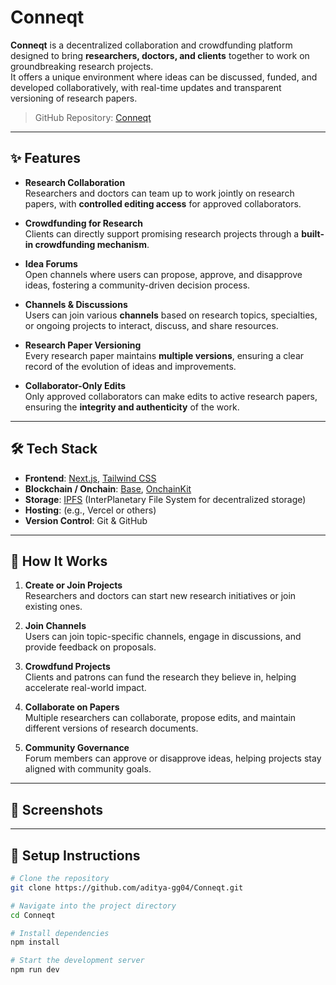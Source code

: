# Conneqt

**Conneqt** is a decentralized collaboration and crowdfunding platform designed to bring **researchers, doctors, and clients** together to work on groundbreaking research projects.  
It offers a unique environment where ideas can be discussed, funded, and developed collaboratively, with real-time updates and transparent versioning of research papers.

> GitHub Repository: [Conneqt](https://github.com/aditya-gg04/Conneqt/)

---

## ✨ Features

- **Research Collaboration**  
  Researchers and doctors can team up to work jointly on research papers, with **controlled editing access** for approved collaborators.

- **Crowdfunding for Research**  
  Clients can directly support promising research projects through a **built-in crowdfunding mechanism**.

- **Idea Forums**  
  Open channels where users can propose, approve, and disapprove ideas, fostering a community-driven decision process.

- **Channels & Discussions**  
  Users can join various **channels** based on research topics, specialties, or ongoing projects to interact, discuss, and share resources.

- **Research Paper Versioning**  
  Every research paper maintains **multiple versions**, ensuring a clear record of the evolution of ideas and improvements.

- **Collaborator-Only Edits**  
  Only approved collaborators can make edits to active research papers, ensuring the **integrity and authenticity** of the work.

---

## 🛠️ Tech Stack

- **Frontend**: [Next.js](https://nextjs.org/), [Tailwind CSS](https://tailwindcss.com/)
- **Blockchain / Onchain**: [Base](https://base.org/), [OnchainKit](https://docs.coinbase.com/developer-platform/docs/onchainkit-introduction)
- **Storage**: [IPFS](https://ipfs.tech/) (InterPlanetary File System for decentralized storage)
- **Hosting**: (e.g., Vercel or others)
- **Version Control**: Git & GitHub

---

## 🚀 How It Works

1. **Create or Join Projects**  
   Researchers and doctors can start new research initiatives or join existing ones.

2. **Join Channels**  
   Users can join topic-specific channels, engage in discussions, and provide feedback on proposals.

3. **Crowdfund Projects**  
   Clients and patrons can fund the research they believe in, helping accelerate real-world impact.

4. **Collaborate on Papers**  
   Multiple researchers can collaborate, propose edits, and maintain different versions of research documents.

5. **Community Governance**  
   Forum members can approve or disapprove ideas, helping projects stay aligned with community goals.

---

## 📸 Screenshots




---

## 📂 Setup Instructions

```bash
# Clone the repository
git clone https://github.com/aditya-gg04/Conneqt.git

# Navigate into the project directory
cd Conneqt

# Install dependencies
npm install

# Start the development server
npm run dev
```
